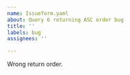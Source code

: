 ```yaml
---
name: Issueform.yaml
about: Query 6 returning ASC order bug
title: ''
labels: bug
assignees: ''

---
```


Wrong return order.
